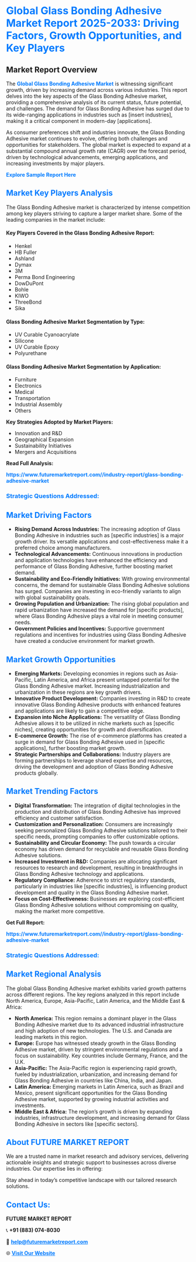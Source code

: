 <h1 style="color: #007BFF;">Global Glass Bonding Adhesive Market Report 2025-2033: Driving Factors, Growth Opportunities, and Key Players</h1>

<section id="overview">
<h2>Market Report Overview</h2>
<p>The <a href="https://www.futuremarketreport.com//industry-report/glass-bonding-adhesive-market" style="color: #007BFF; text-decoration: none;"><strong>Global Glass Bonding Adhesive Market</strong></a> is witnessing significant growth, driven by increasing demand across various industries. This report delves into the key aspects of the Glass Bonding Adhesive market, providing a comprehensive analysis of its current status, future potential, and challenges. The demand for Glass Bonding Adhesive has surged due to its wide-ranging applications in industries such as [insert industries], making it a critical component in modern-day [applications].</p>
<p>As consumer preferences shift and industries innovate, the Glass Bonding Adhesive market continues to evolve, offering both challenges and opportunities for stakeholders. The global market is expected to expand at a substantial compound annual growth rate (CAGR) over the forecast period, driven by technological advancements, emerging applications, and increasing investments by major players.</p>
</section>

<section id="overview">
<p><a href="https://www.futuremarketreport.com//request-sample/reportId=61737" style="color: #007BFF; text-decoration: none;"><strong>Explore Sample Report Here</strong></a></p>
</section>

<section id="key-players">
<h2 style="color: #007BFF;">Market Key Players Analysis</h2>
<p>The Glass Bonding Adhesive market is characterized by intense competition among key players striving to capture a larger market share. Some of the leading companies in the market include:</p>
<h4>Key Players Covered in the Glass Bonding Adhesive Report:</h4>
<ul><li>Henkel</li><li>HB Fuller</li><li>Ashland</li><li>Dymax</li><li>3M</li><li>Perma Bond Engineering</li><li>DowDuPont</li><li>Bohle</li><li>KIWO</li><li>ThreeBond</li><li>Sika</li></ul>
<h4>Glass Bonding Adhesive Market Segmentation by Type:</h4>
<ul><li>UV Curable Cyanoacrylate</li><li>Silicone</li><li>UV Curable Epoxy</li><li>Polyurethane</li></ul>

<h4>Glass Bonding Adhesive Market Segmentation by Application:</h4>
<ul><li>Furniture</li><li>Electronics</li><li>Medical</li><li>Transportation</li><li>Industrial Assembly</li><li>Others</li></ul>
<p><strong>Key Strategies Adopted by Market Players:</strong></p>
<ul>
<li>Innovation and R&D</li>
<li>Geographical Expansion</li>
<li>Sustainability Initiatives</li>
<li>Mergers and Acquisitions</li>
</ul>
</section>

<section>
<p><strong>Read Full Analysis: </strong></p><a href="https://www.futuremarketreport.com//industry-report/glass-bonding-adhesive-market" style="color: #007BFF; text-decoration: none;"><strong>https://www.futuremarketreport.com//industry-report/glass-bonding-adhesive-market</strong></a>
<h3 style="color: #007BFF;">Strategic Questions Addressed:</h3>
</section>

<section id="driving-factors">
<h2 style="color: #007BFF;">Market Driving Factors</h2>
<ul>
<li><strong>Rising Demand Across Industries:</strong> The increasing adoption of Glass Bonding Adhesive in industries such as [specific industries] is a major growth driver. Its versatile applications and cost-effectiveness make it a preferred choice among manufacturers.</li>
<li><strong>Technological Advancements:</strong> Continuous innovations in production and application technologies have enhanced the efficiency and performance of Glass Bonding Adhesive, further boosting market demand.</li>
<li><strong>Sustainability and Eco-Friendly Initiatives:</strong> With growing environmental concerns, the demand for sustainable Glass Bonding Adhesive solutions has surged. Companies are investing in eco-friendly variants to align with global sustainability goals.</li>
<li><strong>Growing Population and Urbanization:</strong> The rising global population and rapid urbanization have increased the demand for [specific products], where Glass Bonding Adhesive plays a vital role in meeting consumer needs.</li>
<li><strong>Government Policies and Incentives:</strong> Supportive government regulations and incentives for industries using Glass Bonding Adhesive have created a conducive environment for market growth.</li>
</ul>
</section>

<section id="growth-opportunities">
<h2 style="color: #007BFF;">Market Growth Opportunities</h2>
<ul>
<li><strong>Emerging Markets:</strong> Developing economies in regions such as Asia-Pacific, Latin America, and Africa present untapped potential for the Glass Bonding Adhesive market. Increasing industrialization and urbanization in these regions are key growth drivers.</li>
<li><strong>Innovative Product Development:</strong> Companies investing in R&D to create innovative Glass Bonding Adhesive products with enhanced features and applications are likely to gain a competitive edge.</li>
<li><strong>Expansion into Niche Applications:</strong> The versatility of Glass Bonding Adhesive allows it to be utilized in niche markets such as [specific niches], creating opportunities for growth and diversification.</li>
<li><strong>E-commerce Growth:</strong> The rise of e-commerce platforms has created a surge in demand for Glass Bonding Adhesive used in [specific applications], further boosting market growth.</li>
<li><strong>Strategic Partnerships and Collaborations:</strong> Industry players are forming partnerships to leverage shared expertise and resources, driving the development and adoption of Glass Bonding Adhesive products globally.</li>
</ul>
</section>

<section id="trending-factors">
<h2 style="color: #007BFF;">Market Trending Factors</h2>
<ul>
<li><strong>Digital Transformation:</strong> The integration of digital technologies in the production and distribution of Glass Bonding Adhesive has improved efficiency and customer satisfaction.</li>
<li><strong>Customization and Personalization:</strong> Consumers are increasingly seeking personalized Glass Bonding Adhesive solutions tailored to their specific needs, prompting companies to offer customizable options.</li>
<li><strong>Sustainability and Circular Economy:</strong> The push towards a circular economy has driven demand for recyclable and reusable Glass Bonding Adhesive solutions.</li>
<li><strong>Increased Investment in R&D:</strong> Companies are allocating significant resources to research and development, resulting in breakthroughs in Glass Bonding Adhesive technology and applications.</li>
<li><strong>Regulatory Compliance:</strong> Adherence to strict regulatory standards, particularly in industries like [specific industries], is influencing product development and quality in the Glass Bonding Adhesive market.</li>
<li><strong>Focus on Cost-Effectiveness:</strong> Businesses are exploring cost-efficient Glass Bonding Adhesive solutions without compromising on quality, making the market more competitive.</li>
</ul>
</section>

<section>
<p><strong>Get Full Report: </strong></p><a href="https://www.futuremarketreport.com//industry-report/glass-bonding-adhesive-market" style="color: #007BFF; text-decoration: none;"><strong>https://www.futuremarketreport.com//industry-report/glass-bonding-adhesive-market</strong></a>
<h3 style="color: #007BFF;">Strategic Questions Addressed:</h3>
</section>


<section id="regional-analysis">
<h2 style="color: #007BFF;">Market Regional Analysis</h2>
<p>The global Glass Bonding Adhesive market exhibits varied growth patterns across different regions. The key regions analyzed in this report include North America, Europe, Asia-Pacific, Latin America, and the Middle East & Africa:</p>
<ul>
<li><strong>North America:</strong> This region remains a dominant player in the Glass Bonding Adhesive market due to its advanced industrial infrastructure and high adoption of new technologies. The U.S. and Canada are leading markets in this region.</li>
<li><strong>Europe:</strong> Europe has witnessed steady growth in the Glass Bonding Adhesive market, driven by stringent environmental regulations and a focus on sustainability. Key countries include Germany, France, and the U.K.</li>
<li><strong>Asia-Pacific:</strong> The Asia-Pacific region is experiencing rapid growth, fueled by industrialization, urbanization, and increasing demand for Glass Bonding Adhesive in countries like China, India, and Japan.</li>
<li><strong>Latin America:</strong> Emerging markets in Latin America, such as Brazil and Mexico, present significant opportunities for the Glass Bonding Adhesive market, supported by growing industrial activities and investments.</li>
<li><strong>Middle East & Africa:</strong> The region’s growth is driven by expanding industries, infrastructure development, and increasing demand for Glass Bonding Adhesive in sectors like [specific sectors].</li>
</ul>
</section>

<footer>
<h2 style="color: #007BFF;">About FUTURE MARKET REPORT</h2>
<p>We are a trusted name in market research and advisory services, delivering actionable insights and strategic support to businesses across diverse industries. Our expertise lies in offering:</p>

<p>Stay ahead in today’s competitive landscape with our tailored research solutions.</p>

<h2 style="color: #007BFF;">Contact Us:</h2>
<p><strong>FUTURE MARKET REPORT</strong></p>
<p>📞 <strong>+91 (883) 074-8030</strong></p>
<p>📧 <strong><a href="mailto:help@futuremarketreport.com" style="color: #007BFF;">help@futuremarketreport.com</a></strong></p>
<p>🌐 <strong><a href="https://www.futuremarketreport.com/" style="color: #007BFF;">Visit Our Website</a></strong></p>
</footer>